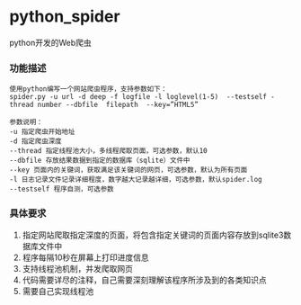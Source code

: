# python_spider

python开发的Web爬虫

### 功能描述

    使用python编写一个网站爬虫程序，支持参数如下：
    spider.py -u url -d deep -f logfile -l loglevel(1-5)  --testself -thread number --dbfile  filepath  --key=”HTML5”

    参数说明：
    -u 指定爬虫开始地址
    -d 指定爬虫深度
    --thread 指定线程池大小，多线程爬取页面，可选参数，默认10
    --dbfile 存放结果数据到指定的数据库（sqlite）文件中
    --key 页面内的关键词，获取满足该关键词的网页，可选参数，默认为所有页面
    -l 日志记录文件记录详细程度，数字越大记录越详细，可选参数，默认spider.log
    --testself 程序自测，可选参数

### 具体要求

1. 指定网站爬取指定深度的页面，将包含指定关键词的页面内容存放到sqlite3数据库文件中
2. 程序每隔10秒在屏幕上打印进度信息
3. 支持线程池机制，并发爬取网页
4. 代码需要详尽的注释，自己需要深刻理解该程序所涉及到的各类知识点
5. 需要自己实现线程池
